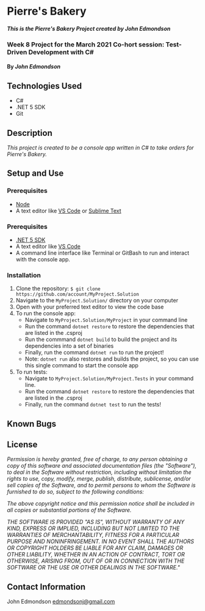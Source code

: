 # Pierre's Bakery
#### _This is the Pierre's Bakery Project created by John Edmondson_

### Week 8 Project for the March 2021 Co-hort session: Test-Driven Development with C#

#### By _**John Edmondson**_

## Technologies Used

- C#
- .NET 5 SDK
- Git

## Description

_This project is created to be a console app written in C# to take orders for Pierre's Bakery._

## Setup and Use

### Prerequisites

- [Node](https://nodejs.org/en/)
- A text editor like [VS Code](https://code.visualstudio.com/) or [Sublime Text](https://www.sublimetext.com/)

### Prerequisites
* [.NET 5 SDK](https://dotnet.microsoft.com/download/dotnet/5.0/)
* A text editor like [VS Code](https://code.visualstudio.com/)
* A command line interface like Terminal or GitBash to run and interact with the console app.

### Installation
1. Clone the repository: `$ git clone https://github.com/account/MyProject.Solution`
2. Navigate to the `MyProject.Solution/` directory on your computer
3. Open with your preferred text editor to view the code base
4. To run the console app:
    * Navigate to `MyProject.Solution/MyProject` in your command line
    * Run the command `dotnet restore` to restore the dependencies that are listed in the .csproj
    * Run the commmand `dotnet build` to build the project and its dependencies into a set of binaries
    * Finally, run the command `dotnet run` to run the project!
    * Note: `dotnet run` also restores and builds the project, so you can use this single command to start the console app
5. To run tests:
    * Navigate to `MyProject.Solution/MyProject.Tests` in your command line.
    * Run the command `dotnet restore` to restore the dependencies that are listed in the .csproj
    * Finally, run the command `dotnet test` to run the tests!

## Known Bugs

## License

_Permission is hereby granted, free of charge, to any person obtaining a copy of this software and associated documentation files (the "Software"), to deal in the Software without restriction, including without limitation the rights to use, copy, modify, merge, publish, distribute, sublicense, and/or sell copies of the Software, and to permit persons to whom the Software is furnished to do so, subject to the following conditions:_

_The above copyright notice and this permission notice shall be included in all copies or substantial portions of the Software._

_THE SOFTWARE IS PROVIDED "AS IS", WITHOUT WARRANTY OF ANY KIND, EXPRESS OR IMPLIED, INCLUDING BUT NOT LIMITED TO THE WARRANTIES OF MERCHANTABILITY, FITNESS FOR A PARTICULAR PURPOSE AND NONINFRINGEMENT. IN NO EVENT SHALL THE AUTHORS OR COPYRIGHT HOLDERS BE LIABLE FOR ANY CLAIM, DAMAGES OR OTHER LIABILITY, WHETHER IN AN ACTION OF CONTRACT, TORT OR OTHERWISE, ARISING FROM, OUT OF OR IN CONNECTION WITH THE SOFTWARE OR THE USE OR OTHER DEALINGS IN THE SOFTWARE."_

## Contact Information

John Edmondson edmondsonj@gmail.com
